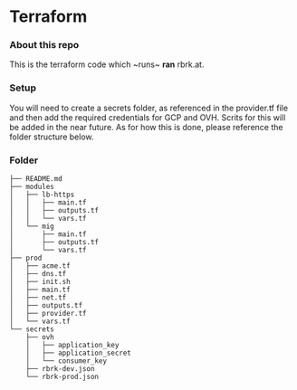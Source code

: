 # Terraform

### About this repo
This is the terraform code which ~runs~ **ran** rbrk.at.

### Setup
You will need to create a secrets folder, as referenced in the provider.tf file and then add the required credentials for GCP and OVH. Scrits for this will be added in the near future. As for how this is done, please reference the folder structure below.

### Folder
```
├── README.md
├── modules
│   ├── lb-https
│   │   ├── main.tf
│   │   ├── outputs.tf
│   │   └── vars.tf
│   └── mig
│       ├── main.tf
│       ├── outputs.tf
│       └── vars.tf
├── prod
│   ├── acme.tf
│   ├── dns.tf
│   ├── init.sh
│   ├── main.tf
│   ├── net.tf
│   ├── outputs.tf
│   ├── provider.tf
│   └── vars.tf
└── secrets
    ├── ovh
    │   ├── application_key
    │   ├── application_secret
    │   └── consumer_key
    ├── rbrk-dev.json
    └── rbrk-prod.json
```
